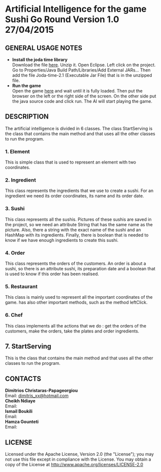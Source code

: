 # Artificial Intelligence for the game Sushi Go Round Version 1.0 27/04/2015

## GENERAL USAGE NOTES

- **Install the joda time library** </br>
Download the file [here](http://sourceforge.net/projects/joda-time/files/joda-time/2.1/). Unzip it. Open Eclipse. Left click on the project. Go to Properties/Java Build Path/Libraries/Add External JARs... Then add the file Joda-time-2.1 (Executable Jar File) that is in the unzipped file.
- **Run the game** </br>
Open the game [here](http://www.freearcade.com/SushiGoRound.flash/SushiGoRound.html) and wait until it is fully loaded. Then put the browser on the left or the right side of the screen. On the other side put the java source code and click run. The AI will start playing the game.

## DESCRIPTION
The artificial intelligence is divided in 6 classes. The class StartServing is the class that contains the main method and that uses all the other classes to run the program.
### 1. Element
This is simple class that is used to represent an element with two coordinates.
### 2. Ingredient
This class represents the ingredients that we use to create a sushi. For an ingredient we need its order coordinates, its name and its order date.
### 3. Sushi
This class represents all the sushis. Pictures of these sushis are saved in the project, so we need an attribute String that has the same name as the picture. Also, there a string with the exact name of the sushi and an HashMap with its ingredients. Finally, there is boolean that is needed to know if we have enough ingredients to create this sushi.
### 4. Order
This class represents the orders of the customers. An order is about a sushi, so there is an attribute sushi, its preparation date and a boolean that is used to know if this order has been realised.
### 5. Restaurant
This class is mainly used to represent all the important coordinates of the game. has also other important methods, such as the method leftClick.
### 6. Chef
This class implements all the actions that we do : get the orders of the customers, make the orders, take the plates and order ingredients.
## 7. StartServing
This is the class that contains the main method and that uses all the other classes to run the program.
## CONTACTS
**Dimitrios Christaras-Papageorgiou** </br>
Email:  dimitris_xx@hotmail.com</br>
**Cheikh Ndiaye** </br>
Email:  </br>
**Ismail Boukili** </br>
Email:  </br>
**Hamza Gounteti** </br>
Email:  </br>
## LICENSE
Licensed under the Apache License, Version 2.0 (the "License");
   you may not use this file except in compliance with the License.
   You may obtain a copy of the License at http://www.apache.org/licenses/LICENSE-2.0
